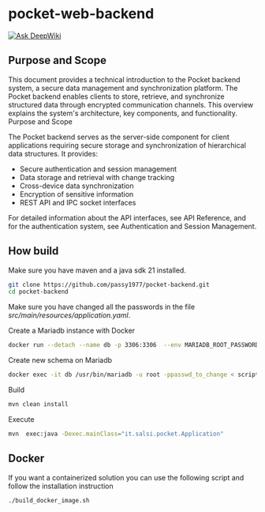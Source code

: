 # pocket-web-backend
[![Ask DeepWiki](https://deepwiki.com/badge.svg)](https://deepwiki.com/passy1977/pocket-backend)
## Purpose and Scope
This document provides a technical introduction to the Pocket backend system, a secure data management and synchronization platform. The Pocket backend enables clients to store, retrieve, and synchronize structured data through encrypted communication channels. This overview explains the system's architecture, key components, and functionality.
Purpose and Scope

The Pocket backend serves as the server-side component for client applications requiring secure storage and synchronization of hierarchical data structures. It provides:
* Secure authentication and session management
* Data storage and retrieval with change tracking
* Cross-device data synchronization
* Encryption of sensitive information
* REST API and IPC socket interfaces

For detailed information about the API interfaces, see API Reference, and for the authentication system, see Authentication and Session Management.

## How build
Make sure you have maven and a java sdk 21 installed.
```bash
git clone https://github.com/passy1977/pocket-backend.git
cd pocket-backend
```
Make sure you have changed all the passwords in the file _src/main/resources/application.yaml_.  

Create a Mariadb instance with Docker 
```bash
docker run --detach --name db -p 3306:3306  --env MARIADB_ROOT_PASSWORD=passwd_to_change mariadb:latest
```
Create new schema on Mariadb
```bash
docker exec -it db /usr/bin/mariadb -u root -ppasswd_to_change < scripts/pocket5.sql
```
Build 
```bash
mvn clean install
```
Execute
```bash
mvn  exec:java -Dexec.mainClass="it.salsi.pocket.Application"
```
## Docker
If you want a containerized solution you can use the following script and follow the installation instruction
```bash
./build_docker_image.sh
```
